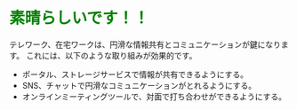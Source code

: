 # <span style="color: green;">素晴らしいです！！</span>

テレワーク、在宅ワークは、円滑な情報共有とコミュニケーションが鍵になります。
これには、以下のような取り組みが効果的です。

* ポータル、ストレージサービスで情報が共有できるようにする。
* SNS、チャットで円滑なコミュニケーションがとれるようにする。
* オンラインミーティングツールで、対面で打ち合わせができるようにする。
